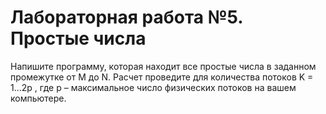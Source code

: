 # Лабораторная работа №5. Простые числа

Напишите программу, которая находит все простые числа в заданном промежутке
от M до N. Расчет проведите для количества потоков K = 1...2p , где p –
максимальное число физических потоков на вашем компьютере.
